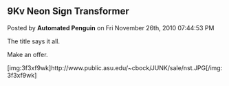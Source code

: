 ## 9Kv Neon Sign Transformer
Posted by **Automated Penguin** on Fri November 26th, 2010 07:44:53 PM

The title says it all.

Make an offer.

[img:3f3xf9wk]http&#58;//www&#46;public&#46;asu&#46;edu/~cbock/JUNK/sale/nst&#46;JPG[/img:3f3xf9wk]
